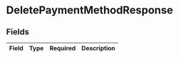 # DeletePaymentMethodResponse


## Fields

| Field       | Type        | Required    | Description |
| ----------- | ----------- | ----------- | ----------- |